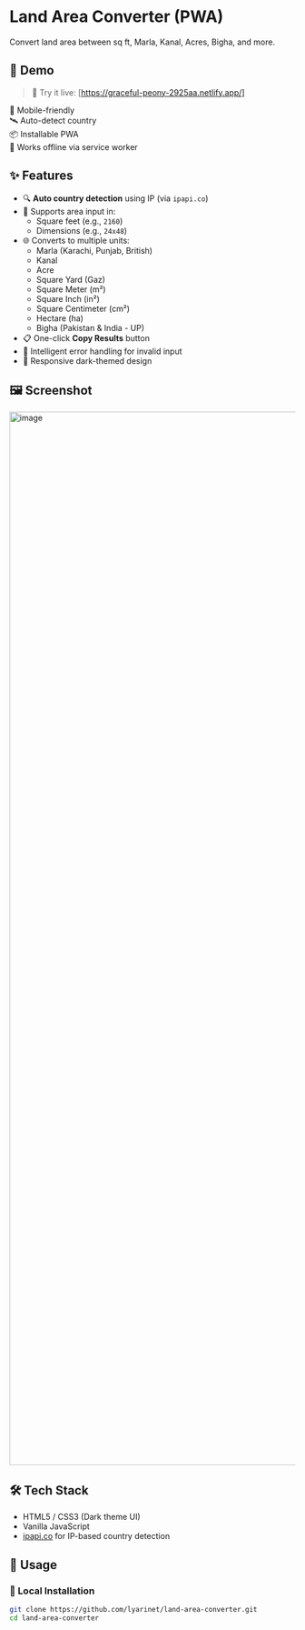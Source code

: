 # Land Area Converter (PWA)

Convert land area between sq ft, Marla, Kanal, Acres, Bigha, and more.

## 📌 Demo

> 🧪 Try it live: [https://graceful-peony-2925aa.netlify.app/]


📱 Mobile-friendly  
🛰️ Auto-detect country  
📦 Installable PWA  
🚀 Works offline via service worker  


## ✨ Features

- 🔍 **Auto country detection** using IP (via `ipapi.co`)
- 📏 Supports area input in:
  - Square feet (e.g., `2160`)
  - Dimensions (e.g., `24x48`)
- 🌐 Converts to multiple units:
  - Marla (Karachi, Punjab, British)
  - Kanal
  - Acre
  - Square Yard (Gaz)
  - Square Meter (m²)
  - Square Inch (in²)
  - Square Centimeter (cm²)
  - Hectare (ha)
  - Bigha (Pakistan & India - UP)
- 📋 One-click **Copy Results** button
- 🧠 Intelligent error handling for invalid input
- 📱 Responsive dark-themed design

## 🖼️ Screenshot

<img width="1600" height="1853" alt="image" src="https://github.com/user-attachments/assets/57862a18-9864-4c52-b9f2-212226db3ac0" />



## 🛠️ Tech Stack

- HTML5 / CSS3 (Dark theme UI)
- Vanilla JavaScript
- [ipapi.co](https://ipapi.co) for IP-based country detection

## 🚀 Usage

### 🔧 Local Installation

```bash
git clone https://github.com/lyarinet/land-area-converter.git
cd land-area-converter
